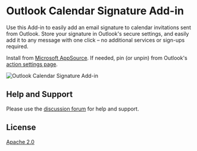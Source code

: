 # Outlook Calendar Signature Add-in
Use this Add-in to easily add an email signature to calendar invitations sent from Outlook. Store your signature in Outlook's secure settings, and easily add it to any message with one click – no additional services or sign-ups required.

Install from [Microsoft AppSource](https://appsource.microsoft.com/en-us/product/office/WA200006063). If needed, pin (or unpin) from Outlook's [action settings page](https://outlook.office365.com/mail/options/calendar/calendarSurfaceActions).

![Outlook Calendar Signature Add-in](https://github.com/simonrob/ocsa/assets/934006/2c86f9ba-4639-4731-b8a6-8d9fff629a72)

## Help and Support
Please use the [discussion forum](https://github.com/simonrob/ocsa/discussions) for help and support.

## License
[Apache 2.0](LICENSE)
